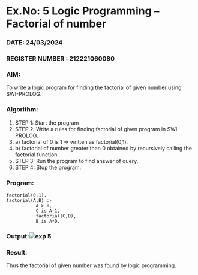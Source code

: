 # Ex.No: 5   Logic Programming – Factorial of number   
### DATE: 24/03/2024                                                                           
### REGISTER NUMBER : 212221060080
### AIM: 
To  write  a logic program for finding the factorial of given number using SWI-PROLOG. 
### Algorithm:
1. STEP 1: Start the program
2. STEP 2:  Write a rules for finding factorial of given program in SWI-PROLOG.
3.   a)	factorial of 0 is 1 => written as factorial(0,1).
4.   b)	factorial of number greater than 0 obtained by recursively calling the factorial    function.
5. STEP 3: Run the program  to find answer of  query.
6. STEP 4: Stop the program.

### Program:
~~~
factorial(0,1).
factorial(A,B) :-  
           A > 0, 
           C is A-1,
           factorial(C,D),
           B is A*D.
~~~



### Output:![exp 5](https://github.com/Hariniinirah/AI_Lab_2023-24/assets/139902887/e233e425-fe91-4684-aa05-8918bce39b80)




### Result:
Thus the factorial of given number was found by logic programming. 
